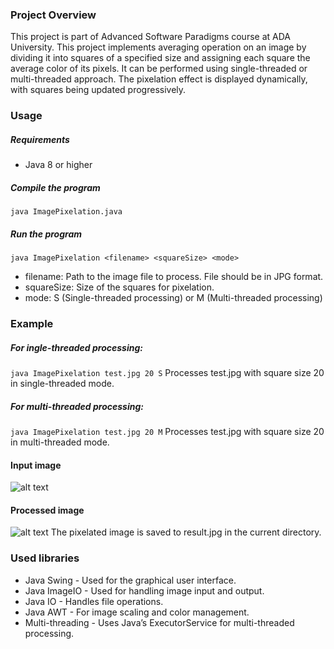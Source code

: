### Project Overview

This project is part of Advanced Software Paradigms course at ADA University. This project implements averaging operation on an image by dividing it into squares of a specified size and assigning each square the average color of its pixels. It can be performed using single-threaded or multi-threaded approach. The pixelation effect is displayed dynamically, with squares being updated progressively.

### Usage

##### Requirements
- Java 8 or higher

##### Compile the program
```java ImagePixelation.java```

##### Run the program
```java ImagePixelation <filename> <squareSize> <mode>```

- filename: Path to the image file to process. File should be in JPG format.
- squareSize: Size of the squares for pixelation.
- mode: S (Single-threaded processing) or M (Multi-threaded processing)

### Example
##### For ingle-threaded processing:
```java ImagePixelation test.jpg 20 S```
Processes test.jpg with square size 20 in single-threaded mode.

##### For multi-threaded processing:
```java ImagePixelation test.jpg 20 M```
Processes test.jpg with square size 20 in multi-threaded mode.

#### Input image
![alt text](images/test.jpg)

#### Processed image
![alt text](images/result.jpg)
The pixelated image is saved to result.jpg in the current directory.

### Used libraries
- Java Swing - Used for the graphical user interface.
- Java ImageIO - Used for handling image input and output.
- Java IO - Handles file operations.
- Java AWT - For image scaling and color management.
- Multi-threading - Uses Java’s ExecutorService for multi-threaded processing.


